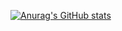 [![Anurag's GitHub stats](https://github-readme-stats.vercel.app/api?username=chgv)](https://github.com/anuraghazra/github-readme-stats)
